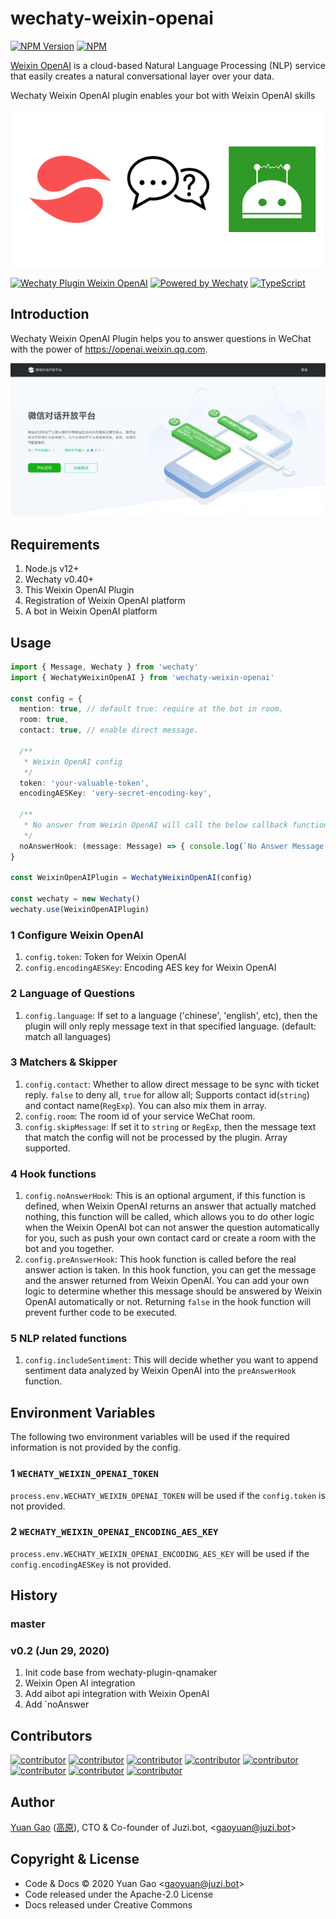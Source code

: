 # wechaty-weixin-openai

[![NPM Version](https://img.shields.io/npm/v/wechaty-weixin-openai?color=brightgreen)](https://www.npmjs.com/package/wechaty-weixin-openai)
[![NPM](https://github.com/wechaty/wechaty-weixin-openai/workflows/NPM/badge.svg)](https://github.com/wechaty/wechaty-weixin-openai/actions?query=workflow%3ANPM)

[Weixin OpenAI](https://openai.weixin.qq.com/) is a cloud-based Natural Language Processing (NLP) service that easily creates a natural conversational layer over your data.

Wechaty Weixin OpenAI plugin enables your bot with Weixin OpenAI skills

![Wechaty Plugin Weixin OpenAI](docs/images/wechaty-weixin-openai.png)

[![Wechaty Plugin Weixin OpenAI](https://img.shields.io/badge/Wechaty%20Plugin-OpenAI-brightgreen)](https://github.com/wechaty/wechaty-weixin-openai)
[![Powered by Wechaty](https://img.shields.io/badge/Powered%20By-Wechaty-brightgreen.svg)](https://github.com/Wechaty/wechaty)
[![TypeScript](https://img.shields.io/badge/%3C%2F%3E-TypeScript-blue.svg)](https://www.typescriptlang.org/)

## Introduction

Wechaty Weixin OpenAI Plugin helps you to answer questions in WeChat with the power of <https://openai.weixin.qq.com>.

![Weixin OpenAI Homepage](docs/images/weixin-openai-screenshot.png)

## Requirements

1. Node.js v12+
1. Wechaty v0.40+
1. This Weixin OpenAI Plugin
1. Registration of Weixin OpenAI platform
1. A bot in Weixin OpenAI platform

## Usage

```ts
import { Message, Wechaty } from 'wechaty'
import { WechatyWeixinOpenAI } from 'wechaty-weixin-openai'

const config = {
  mention: true, // default true: require at the bot in room.
  room: true,
  contact: true, // enable direct message.

  /**
   * Weixin OpenAI config
   */
  token: 'your-valuable-token',
  encodingAESKey: 'very-secret-encoding-key',

  /**
   * No answer from Weixin OpenAI will call the below callback function
   */
  noAnswerHook: (message: Message) => { console.log(`No Answer Message: ${message}`) }
}

const WeixinOpenAIPlugin = WechatyWeixinOpenAI(config)

const wechaty = new Wechaty()
wechaty.use(WeixinOpenAIPlugin)
```

### 1 Configure Weixin OpenAI

1. `config.token`: Token for Weixin OpenAI
1. `config.encodingAESKey`: Encoding AES key for Weixin OpenAI

### 2 Language of Questions

1. `config.language`: If set to a language ('chinese', 'english', etc), then the plugin will only reply message text in that specified language. (default: match all languages)

### 3 Matchers & Skipper

1. `config.contact`: Whether to allow direct message to be sync with ticket reply. `false` to deny all, `true` for allow all; Supports contact id(`string`) and contact name(`RegExp`). You can also mix them in array.
1. `config.room`: The room id of your service WeChat room.
1. `config.skipMessage`: If set it to `string` or `RegExp`, then the message text that match the config will not be processed by the plugin. Array supported.

### 4 Hook functions

1. `config.noAnswerHook`: This is an optional argument, if this function is defined, when Weixin OpenAI returns an answer that actually matched nothing, this function will be called, which allows you to do other logic when the Weixin OpenAI bot can not answer the question automatically for you, such as push your own contact card or create a room with the bot and you together.
1. `config.preAnswerHook`: This hook function is called before the real answer action is taken. In this hook function, you can get the message and the answer returned from Weixin OpenAI. You can add your own logic to determine whether this message should be answered by Weixin OpenAI automatically or not. Returning `false` in the hook function will prevent further code to be executed.

### 5 NLP related functions

1. `config.includeSentiment`: This will decide whether you want to append sentiment data analyzed by Weixin OpenAI into the `preAnswerHook` function.

## Environment Variables

The following two environment variables will be used if the required information is not provided by the config.

### 1 `WECHATY_WEIXIN_OPENAI_TOKEN`

`process.env.WECHATY_WEIXIN_OPENAI_TOKEN` will be used if the `config.token` is not provided.

### 2 `WECHATY_WEIXIN_OPENAI_ENCODING_AES_KEY`

`process.env.WECHATY_WEIXIN_OPENAI_ENCODING_AES_KEY` will be used if the `config.encodingAESKey` is not provided.

## History

### master

### v0.2 (Jun 29, 2020)

1. Init code base from wechaty-plugin-qnamaker
1. Weixin Open AI integration
1. Add aibot api integration with Weixin OpenAI
1. Add `noAnswer

## Contributors

[![contributor](https://sourcerer.io/fame/windmemory/wechaty/wechaty-weixin-openai/images/0)](https://sourcerer.io/fame/windmemory/wechaty/wechaty-weixin-openai/links/0)
[![contributor](https://sourcerer.io/fame/windmemory/wechaty/wechaty-weixin-openai/images/1)](https://sourcerer.io/fame/windmemory/wechaty/wechaty-weixin-openai/links/1)
[![contributor](https://sourcerer.io/fame/windmemory/wechaty/wechaty-weixin-openai/images/2)](https://sourcerer.io/fame/windmemory/wechaty/wechaty-weixin-openai/links/2)
[![contributor](https://sourcerer.io/fame/windmemory/wechaty/wechaty-weixin-openai/images/3)](https://sourcerer.io/fame/windmemory/wechaty/wechaty-weixin-openai/links/3)
[![contributor](https://sourcerer.io/fame/windmemory/wechaty/wechaty-weixin-openai/images/4)](https://sourcerer.io/fame/windmemory/wechaty/wechaty-weixin-openai/links/4)
[![contributor](https://sourcerer.io/fame/windmemory/wechaty/wechaty-weixin-openai/images/5)](https://sourcerer.io/fame/windmemory/wechaty/wechaty-weixin-openai/links/5)
[![contributor](https://sourcerer.io/fame/windmemory/wechaty/wechaty-weixin-openai/images/6)](https://sourcerer.io/fame/windmemory/wechaty/wechaty-weixin-openai/links/6)
[![contributor](https://sourcerer.io/fame/windmemory/wechaty/wechaty-weixin-openai/images/7)](https://sourcerer.io/fame/windmemory/wechaty/wechaty-weixin-openai/links/7)

## Author

[Yuan Gao](https://github.com/windmemory) ([高原](https://www.linkedin.com/in/windmemory)),
CTO & Co-founder of Juzi.bot, \<gaoyuan@juzi.bot\>

## Copyright & License

- Code & Docs © 2020 Yuan Gao \<gaoyuan@juzi.bot\>
- Code released under the Apache-2.0 License
- Docs released under Creative Commons

